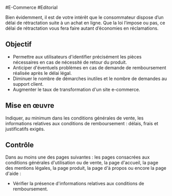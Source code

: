 
#E-Commerce #Editorial

Bien évidemment, il est de votre intérêt que le consommateur dispose d’un délai de rétractation suite à un achat en ligne. Que la loi l’impose ou pas, ce délai de rétractation vous fera faire autant d’économies en réclamations.

Objectif
--------

*   Permettre aux utilisateurs d'identifier précisément les pièces nécessaires en cas de nécessité de retour du produit.
*   Anticiper d'éventuels problèmes en cas de demande de remboursement réalisée après le délai légal.
*   Diminuer le nombre de démarches inutiles et le nombre de demandes au support client.
*   Augmenter le taux de transformation d'un site e-commerce.

Mise en œuvre
-------------

Indiquer, au minimum dans les conditions générales de vente, les informations relatives aux conditions de remboursement : délais, frais et justificatifs exigés.

Contrôle
--------

Dans au moins une des pages suivantes : les pages consacrées aux conditions générales d'utilisation ou de vente, la page d'accueil, la page des mentions légales, la page produit, la page d'à propos ou encore la page d'aide :

*   Vérifier la présence d'informations relatives aux conditions de remboursement.
